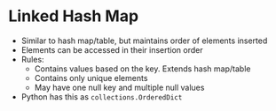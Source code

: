 # Linked Hash Map

* Similar to hash map/table, but maintains order of elements inserted
* Elements can be accessed in their insertion order
* Rules:
  * Contains values based on the key. Extends hash map/table
  * Contains only unique elements
  * May have one null key and multiple null values
* Python has this as `collections.OrderedDict`

